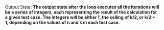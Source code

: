 Output State: **The output state after the loop executes all the iterations will be a series of integers, each representing the result of the calculation for a given test case. The integers will be either 1, the ceiling of k/2, or k/2 + 1, depending on the values of n and k in each test case.**